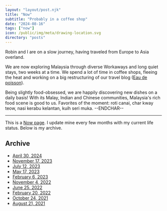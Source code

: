 ```yaml
---
layout: "layout/post.njk"
title: "Now"
subtitle: "Probably in a coffee shop"
date: "2024-08-16"
tags: ["now"]
icon: /public/img/meta/drawing-location.svg
directory: "posts"
---
```


Robin and I are on a slow journey, having traveled from Europe to Asia overland.

We are now exploring Malaysia through diverse Workaways and long quiet stays, two weeks at a time. We spend a lot of time in coffee shops, fleeing the heat and working on a big restructuring of our travel blog ([Eau de poisson](https://eaudepoisson.com/)).

Being slightly food-obsessed, we are happily discovering new dishes on a daily basis! With its Malay, Indian and Chinese communities, Malaysia's rich food scene is good to us. Favorites of the moment: roti canai, char kway teow, nasi kerabu kelantan, kuih seri muka. --ENDCHAR--

---

This is a [Now page](https://nownownow.com/). I update mine every few months with my current life status. Below is my archive.

## Archive

- [April 30, 2024](/posts/now-archive-10/)
- [November 17, 2023](/posts/now-archive-9/)
- [July 12, 2023](/posts/now-archive-8/)
- [May 17, 2023](/posts/now-archive-7/)
- [February 6, 2023](/posts/now-archive-6/)
- [November 4, 2022](/posts/now-archive-5/)
- [June 25, 2022](/posts/now-archive-4/)
- [February 20, 2022](/posts/now-archive-3/)
- [October 24, 2021](/posts/now-archive-2/)
- [August 21, 2021](/posts/now-archive-1/)
